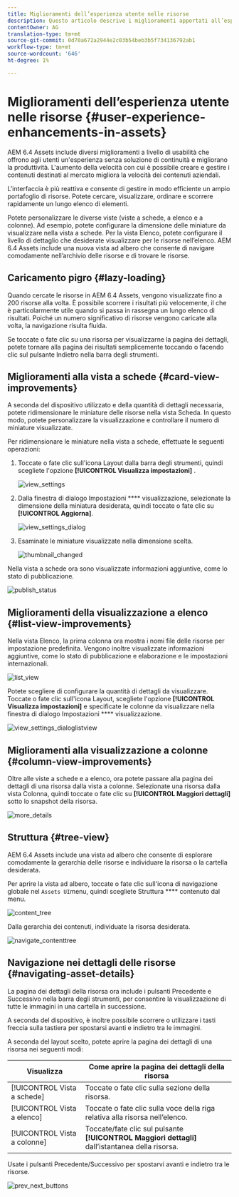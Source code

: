 ```yaml
---
title: Miglioramenti dell’esperienza utente nelle risorse
description: Questo articolo descrive i miglioramenti apportati all’esperienza utente in AEM 6.4 Assets.
contentOwner: AG
translation-type: tm+mt
source-git-commit: 0d70a672a2944e2c03b54beb3b5f734136792ab1
workflow-type: tm+mt
source-wordcount: '646'
ht-degree: 1%

---
```



# Miglioramenti dell’esperienza utente nelle risorse {#user-experience-enhancements-in-assets}

AEM 6.4 Assets include diversi miglioramenti a livello di usabilità che offrono agli utenti un&#39;esperienza senza soluzione di continuità e migliorano la produttività. L&#39;aumento della velocità con cui è possibile creare e gestire i contenuti destinati al mercato migliora la velocità dei contenuti aziendali.

L&#39;interfaccia è più reattiva e consente di gestire in modo efficiente un ampio portafoglio di risorse. Potete cercare, visualizzare, ordinare e scorrere rapidamente un lungo elenco di elementi.

Potete personalizzare le diverse viste (viste a schede, a elenco e a colonne). Ad esempio, potete configurare la dimensione delle miniature da visualizzare nella vista a schede. Per la vista Elenco, potete configurare il livello di dettaglio che desiderate visualizzare per le risorse nell’elenco. AEM 6.4 Assets include una nuova vista ad albero che consente di navigare comodamente nell’archivio delle risorse e di trovare le risorse.

## Caricamento pigro {#lazy-loading}

Quando cercate le risorse in AEM 6.4 Assets, vengono visualizzate fino a 200 risorse alla volta. È possibile scorrere i risultati più velocemente, il che è particolarmente utile quando si passa in rassegna un lungo elenco di risultati. Poiché un numero significativo di risorse vengono caricate alla volta, la navigazione risulta fluida.

Se toccate o fate clic su una risorsa per visualizzarne la pagina dei dettagli, potete tornare alla pagina dei risultati semplicemente toccando o facendo clic sul pulsante Indietro nella barra degli strumenti.

## Miglioramenti alla vista a schede {#card-view-improvements}

A seconda del dispositivo utilizzato e della quantità di dettagli necessaria, potete ridimensionare le miniature delle risorse nella vista Scheda. In questo modo, potete personalizzare la visualizzazione e controllare il numero di miniature visualizzate.

Per ridimensionare le miniature nella vista a schede, effettuate le seguenti operazioni:

1. Toccate o fate clic sull&#39;icona Layout dalla barra degli strumenti, quindi scegliete l&#39;opzione **[!UICONTROL Visualizza impostazioni]** .

   ![view_settings](assets/view_settings.png)

1. Dalla finestra di dialogo Impostazioni **** visualizzazione, selezionate la dimensione della miniatura desiderata, quindi toccate o fate clic su **[!UICONTROL Aggiorna]**.

   ![view_settings_dialog](assets/view_settings_dialog.png)

1. Esaminate le miniature visualizzate nella dimensione scelta.

   ![thumbnail_changed](assets/thumbnails_changed.png)

Nella vista a schede ora sono visualizzate informazioni aggiuntive, come lo stato di pubblicazione.

![publish_status](assets/publish_status.png)

## Miglioramenti della visualizzazione a elenco {#list-view-improvements}

Nella vista Elenco, la prima colonna ora mostra i nomi file delle risorse per impostazione predefinita. Vengono inoltre visualizzate informazioni aggiuntive, come lo stato di pubblicazione e elaborazione e le impostazioni internazionali.

![list_view](assets/list_view.png)

Potete scegliere di configurare la quantità di dettagli da visualizzare. Toccate o fate clic sull&#39;icona Layout, scegliete l&#39;opzione **[!UICONTROL Visualizza impostazioni]** e specificate le colonne da visualizzare nella finestra di dialogo Impostazioni **** visualizzazione.

![view_settings_dialoglistview](assets/view_settings_dialoglistview.png)

## Miglioramenti alla visualizzazione a colonne {#column-view-improvements}

Oltre alle viste a schede e a elenco, ora potete passare alla pagina dei dettagli di una risorsa dalla vista a colonne. Selezionate una risorsa dalla vista Colonna, quindi toccate o fate clic su **[!UICONTROL Maggiori dettagli]** sotto lo snapshot della risorsa.

![more_details](assets/more_details.png)

## Struttura {#tree-view}

AEM 6.4 Assets include una vista ad albero che consente di esplorare comodamente la gerarchia delle risorse e individuare la risorsa o la cartella desiderata.

Per aprire la vista ad albero, toccate o fate clic sull&#39;icona di navigazione globale nel `Assets UI`menu, quindi scegliete Struttura **** contenuto dal menu.

![content_tree](assets/content_tree.png)

Dalla gerarchia dei contenuti, individuate la risorsa desiderata.

![navigate_contenttree](assets/navigate_contenttree.png)

## Navigazione nei dettagli delle risorse {#navigating-asset-details}

La pagina dei dettagli della risorsa ora include i pulsanti Precedente e Successivo nella barra degli strumenti, per consentire la visualizzazione di tutte le immagini in una cartella in successione.

A seconda del dispositivo, è inoltre possibile scorrere o utilizzare i tasti freccia sulla tastiera per spostarsi avanti e indietro tra le immagini.

A seconda del layout scelto, potete aprire la pagina dei dettagli di una risorsa nei seguenti modi:

| **Visualizza** | **Come aprire la pagina dei dettagli della risorsa** |
|---|---|
| [!UICONTROL Vista a schede] | Toccate o fate clic sulla sezione della risorsa. |
| [!UICONTROL Vista a elenco] | Toccate o fate clic sulla voce della riga relativa alla risorsa nell’elenco. |
| [!UICONTROL Vista a colonne] | Toccate/fate clic sul pulsante **[!UICONTROL Maggiori dettagli]** dall’istantanea della risorsa. |

Usate i pulsanti Precedente/Successivo per spostarvi avanti e indietro tra le risorse.

![prev_next_buttons](assets/prev_next_buttons.png)

